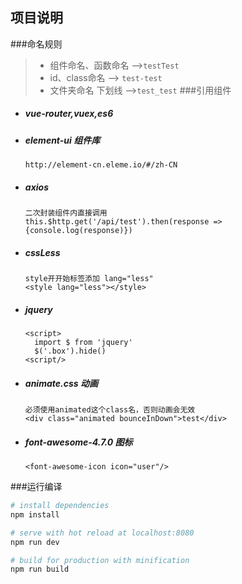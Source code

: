 ## 项目说明
###命名规则
>- 组件命名、函数命名 -->`testTest`
>- id、class命名 -->  `test-test`
>- 文件夹命名 下划线 -->`test_test`
###引用组件
- ##### vue-router,vuex,es6
- ##### element-ui 组件库
      http://element-cn.eleme.io/#/zh-CN
- ##### axios
      二次封装组件内直接调用
      this.$http.get('/api/test').then(response => {console.log(response)})
- ##### cssLess
      style开开始标签添加 lang="less"
      <style lang="less"></style>
- ##### jquery
      <script>
        import $ from 'jquery'
        $('.box').hide()
      <script/>
- ##### animate.css 动画
      必须使用animated这个class名，否则动画会无效
      <div class="animated bounceInDown">test</div>
- ##### font-awesome-4.7.0  图标
      <font-awesome-icon icon="user"/>
###运行编译
``` bash
# install dependencies
npm install

# serve with hot reload at localhost:8080
npm run dev

# build for production with minification
npm run build
```
